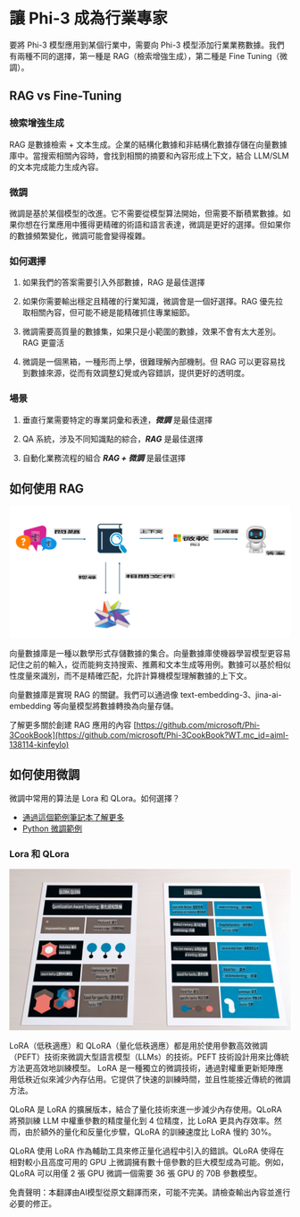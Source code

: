 # **讓 Phi-3 成為行業專家**

要將 Phi-3 模型應用到某個行業中，需要向 Phi-3 模型添加行業業務數據。我們有兩種不同的選擇，第一種是 RAG（檢索增強生成），第二種是 Fine Tuning（微調）。

## **RAG vs Fine-Tuning**

### **檢索增強生成**

RAG 是數據檢索 + 文本生成。企業的結構化數據和非結構化數據存儲在向量數據庫中。當搜索相關內容時，會找到相關的摘要和內容形成上下文，結合 LLM/SLM 的文本完成能力生成內容。

### **微調**

微調是基於某個模型的改進。它不需要從模型算法開始，但需要不斷積累數據。如果你想在行業應用中獲得更精確的術語和語言表達，微調是更好的選擇。但如果你的數據頻繁變化，微調可能會變得複雜。

### **如何選擇**

1. 如果我們的答案需要引入外部數據，RAG 是最佳選擇

2. 如果你需要輸出穩定且精確的行業知識，微調會是一個好選擇。RAG 優先拉取相關內容，但可能不總是能精確抓住專業細節。

3. 微調需要高質量的數據集，如果只是小範圍的數據，效果不會有太大差別。RAG 更靈活

4. 微調是一個黑箱，一種形而上學，很難理解內部機制。但 RAG 可以更容易找到數據來源，從而有效調整幻覺或內容錯誤，提供更好的透明度。

### **場景**

1. 垂直行業需要特定的專業詞彙和表達，***微調*** 是最佳選擇

2. QA 系統，涉及不同知識點的綜合，***RAG*** 是最佳選擇

3. 自動化業務流程的組合 ***RAG + 微調*** 是最佳選擇

## **如何使用 RAG**

![rag](../../../../translated_images/RAG.099c3f3bc644ff2d8bb61d2fbc20a532958c6a1e4d1cb65a84edeb4ffe618bbb.tw.png)

向量數據庫是一種以數學形式存儲數據的集合。向量數據庫使機器學習模型更容易記住之前的輸入，從而能夠支持搜索、推薦和文本生成等用例。數據可以基於相似性度量來識別，而不是精確匹配，允許計算機模型理解數據的上下文。

向量數據庫是實現 RAG 的關鍵。我們可以通過像 text-embedding-3、jina-ai-embedding 等向量模型將數據轉換為向量存儲。

了解更多關於創建 RAG 應用的內容 [https://github.com/microsoft/Phi-3CookBook](https://github.com/microsoft/Phi-3CookBook?WT.mc_id=aiml-138114-kinfeylo) 

## **如何使用微調**

微調中常用的算法是 Lora 和 QLora。如何選擇？
- [通過這個範例筆記本了解更多](../../../../code/04.Finetuning/Phi_3_Inference_Finetuning.ipynb)
- [Python 微調範例](../../../../code/04.Finetuning/FineTrainingScript.py)

### **Lora 和 QLora**

![lora](../../../../translated_images/qlora.ea4ce73918753819dc9e9cf1524ac40faa555d6b21168b667064be93c3913bbe.tw.png)

LoRA（低秩適應）和 QLoRA（量化低秩適應）都是用於使用參數高效微調（PEFT）技術來微調大型語言模型（LLMs）的技術。PEFT 技術設計用來比傳統方法更高效地訓練模型。
LoRA 是一種獨立的微調技術，通過對權重更新矩陣應用低秩近似來減少內存佔用。它提供了快速的訓練時間，並且性能接近傳統的微調方法。

QLoRA 是 LoRA 的擴展版本，結合了量化技術來進一步減少內存使用。QLoRA 將預訓練 LLM 中權重參數的精度量化到 4 位精度，比 LoRA 更具內存效率。然而，由於額外的量化和反量化步驟，QLoRA 的訓練速度比 LoRA 慢約 30%。

QLoRA 使用 LoRA 作為輔助工具來修正量化過程中引入的錯誤。QLoRA 使得在相對較小且高度可用的 GPU 上微調擁有數十億參數的巨大模型成為可能。例如，QLoRA 可以用僅 2 張 GPU 微調一個需要 36 張 GPU 的 70B 參數模型。

免責聲明：本翻譯由AI模型從原文翻譯而來，可能不完美。請檢查輸出內容並進行必要的修正。